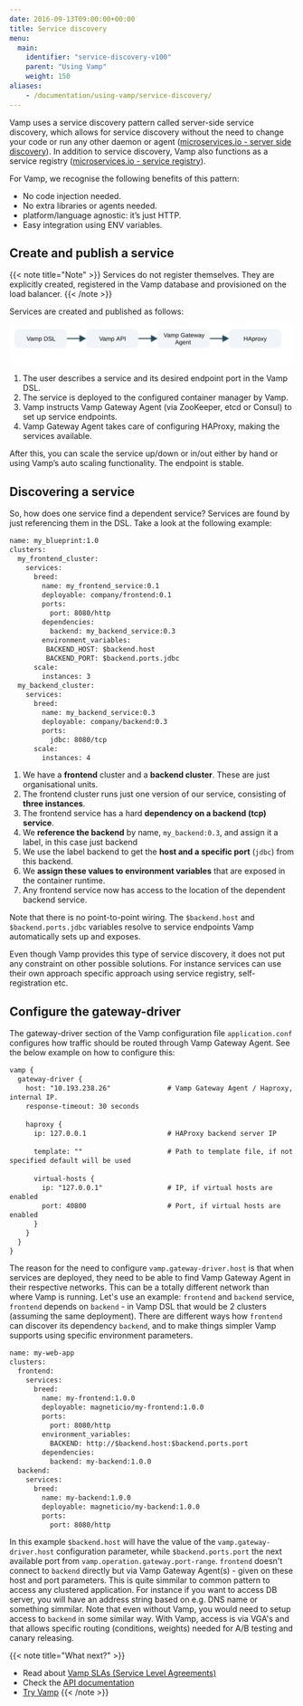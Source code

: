```yaml
---
date: 2016-09-13T09:00:00+00:00
title: Service discovery
menu:
  main:
    identifier: "service-discovery-v100"
    parent: "Using Vamp"
    weight: 150
aliases:
    - /documentation/using-vamp/service-discovery/
---
```

Vamp uses a service discovery pattern called server-side service discovery, which allows for service discovery without the need to change your code or run any other daemon or agent ([microservices.io - server side discovery](http://microservices.io/patterns/server-side-discovery.html)). In addition to service discovery, Vamp also functions as a service registry ([microservices.io - service registry](http://microservices.io/patterns/service-registry.html)).

For Vamp, we recognise the following benefits of this pattern:

* No code injection needed.
* No extra libraries or agents needed.
* platform/language agnostic: it’s just HTTP.
* Easy integration using ENV variables.

## Create and publish a service

{{< note title="Note" >}}
Services do not register themselves. They are explicitly created, registered in the Vamp database and provisioned on the load balancer.
{{< /note >}}

Services are created and published as follows:

![](/images/diagram/vamp-service-discovery.svg)

1. The user describes a service and its desired endpoint port in the Vamp DSL.
2. The service is deployed to the configured container manager by Vamp.
3. Vamp instructs Vamp Gateway Agent (via ZooKeeper, etcd or Consul) to set up service endpoints.
4. Vamp Gateway Agent takes care of configuring HAProxy, making the services available.

After this, you can scale the service up/down or in/out either by hand or using Vamp’s auto scaling functionality. The endpoint is stable.

## Discovering a service

So, how does one service find a dependent service? Services are found by just referencing them in the DSL. Take a look at the following example:

```
name: my_blueprint:1.0
clusters:
  my_frontend_cluster:
    services:
      breed:
        name: my_frontend_service:0.1
        deployable: company/frontend:0.1
        ports:
          port: 8080/http
        dependencies:
          backend: my_backend_service:0.3
        environment_variables:
         BACKEND_HOST: $backend.host
         BACKEND_PORT: $backend.ports.jdbc
      scale:
        instances: 3
  my_backend_cluster:
    services:
      breed:
        name: my_backend_service:0.3
        deployable: company/backend:0.3
        ports:
          jdbc: 8080/tcp
      scale:
        instances: 4
```

1. We have a __frontend__ cluster and a __backend cluster__. These are just organisational units.
2. The frontend cluster runs just one version of our service, consisting of __three instances__.
3. The frontend service has a hard __dependency on a backend (tcp) service__.
4. We __reference the backend__ by name, `my_backend:0.3`, and assign it a label, in this case just backend
5. We use the label backend to get the __host and a specific port__ (`jdbc`) from this backend.
6. We __assign these values to environment variables__ that are exposed in the container runtime.
7. Any frontend service now has access to the location of the dependent backend service.

Note that there is no point-to-point wiring. The `$backend.host` and `$backend.ports.jdbc` variables resolve to service endpoints Vamp automatically sets up and exposes.

Even though Vamp provides this type of service discovery, it does not put any constraint on other possible solutions. For instance services can use their own approach specific approach using service registry, self-registration etc.

## Configure the gateway-driver

The gateway-driver section of the Vamp configuration file `application.conf` configures how traffic should be routed through Vamp Gateway Agent. See the below example on how to configure this:

```
vamp {
  gateway-driver {
    host: "10.193.238.26"              # Vamp Gateway Agent / Haproxy, internal IP.
    response-timeout: 30 seconds

    haproxy {
      ip: 127.0.0.1                    # HAProxy backend server IP

      template: ""                     # Path to template file, if not specified default will be used

      virtual-hosts {
        ip: "127.0.0.1"                # IP, if virtual hosts are enabled
        port: 40800                    # Port, if virtual hosts are enabled
      }
    }
  }
}
```

The reason for the need to configure `vamp.gateway-driver.host` is that when services are deployed, they need to be able to find Vamp Gateway Agent in their respective networks. This can be a totally different network than where Vamp is running.
Let's use an example: `frontend` and `backend` service, `frontend` depends on `backend` - in Vamp DSL that would be 2 clusters (assuming the same deployment).
There are different ways how `frontend` can discover its dependency `backend`, and to make things simpler Vamp supports using specific environment parameters.

```
name: my-web-app
clusters:
  frontend:
    services:
      breed:
        name: my-frontend:1.0.0
        deployable: magneticio/my-frontend:1.0.0
        ports:
          port: 8080/http
        environment_variables:
          BACKEND: http://$backend.host:$backend.ports.port
        dependencies:
          backend: my-backend:1.0.0
  backend:
    services:
      breed:
        name: my-backend:1.0.0
        deployable: magneticio/my-backend:1.0.0
        ports:
          port: 8080/http

```
In this example `$backend.host` will have the value of the `vamp.gateway-driver.host` configuration parameter, while `$backend.ports.port` the next available port from `vamp.operation.gateway.port-range`.
`frontend` doesn't connect to `backend` directly but via Vamp Gateway Agent(s) - given on these host and port parameters.
This is quite simmilar to common pattern to access any clustered application.
For instance if you want to access DB server, you will have an address string based on e.g. DNS name or something simmilar.
Note that even without Vamp, you would need to setup access to `backend` in some similar way.
With Vamp, access is via VGA's and that allows specific routing (conditions, weights) needed for A/B testing and canary releasing.

{{< note title="What next?" >}}
* Read about [Vamp SLAs (Service Level Agreements)](/documentation/using-vamp/v1.0.0/sla/)
* Check the [API documentation](/documentation/api/api-reference)
* [Try Vamp](/documentation/installation/hello-world)
{{< /note >}}
